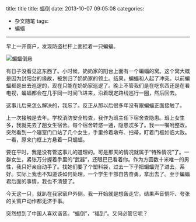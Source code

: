 


title: title
title: 蝠倒
date: 2013-10-07 09:05:08
categories:
- 杂文随笔
tags: 
- 蝙蝠
	 
---

早上一开窗户，发现防盗栏杆上面挂着一只蝙蝠。

![蝙蝠倒悬](http://7mnmvp.com1.z0.glb.clouddn.com/bianfu20131007_zps83c1373a.jpg)

有日子没看见这东西了。小时候，奶奶家的阳台上面有一个蝙蝠的窝。这个窝大概是因为封阳台的缘故，被划归了奶奶家的领土。结果，蝙蝠和人起了冲突。以前蝙蝠都是出去巡逻的，现在只能在奶奶家巡逻了。晚上不管我们是在吃东西还是在看电视，蝙蝠都会在几乎同一时间飞进来，沿着既定路线巡行一圈，然后回去。

这事儿后来怎么解决的，我忘了。反正从那以后很多年没有跟蝙蝠正面接触了。

上一次接触是去年。学校消防安全检查，我作为班主任下宿舍查隐患。班上女生多，我就先去了趟女生宿舍。每个宿舍转悠一通，隐患忒多了。我一一嘱咐整改。突然看到一个寝室门口站了几个女生，手里拎着墩布、扫帚，盯着门框如临大敌。一看，原来门框上方悬着一只蝙蝠。

要在平时，我是没有管这事儿的道理的。可是那天的情况就属于“特殊情况”了。一群女生，紧张万分握着手里的“武器”，还眼巴巴看着你。作为方圆数十米唯一的男性，我只好亲自动手了。找她们要了个塑料袋，过去一下子把蝙蝠兜了进去，系好。实际上我也不知道该如何处理。一个学生干部自告奋勇，拿出去了。至于蝙蝠君后面的事情，我也不清楚了。

今天这一只，就趴在我家窗户外侧。我一开始就是想轰走它。结果声音恫吓、夸张的关窗户动作都无济于事。

突然想到了中国人喜欢谐音。“蝠倒”，“福到”。又何必管它呢？